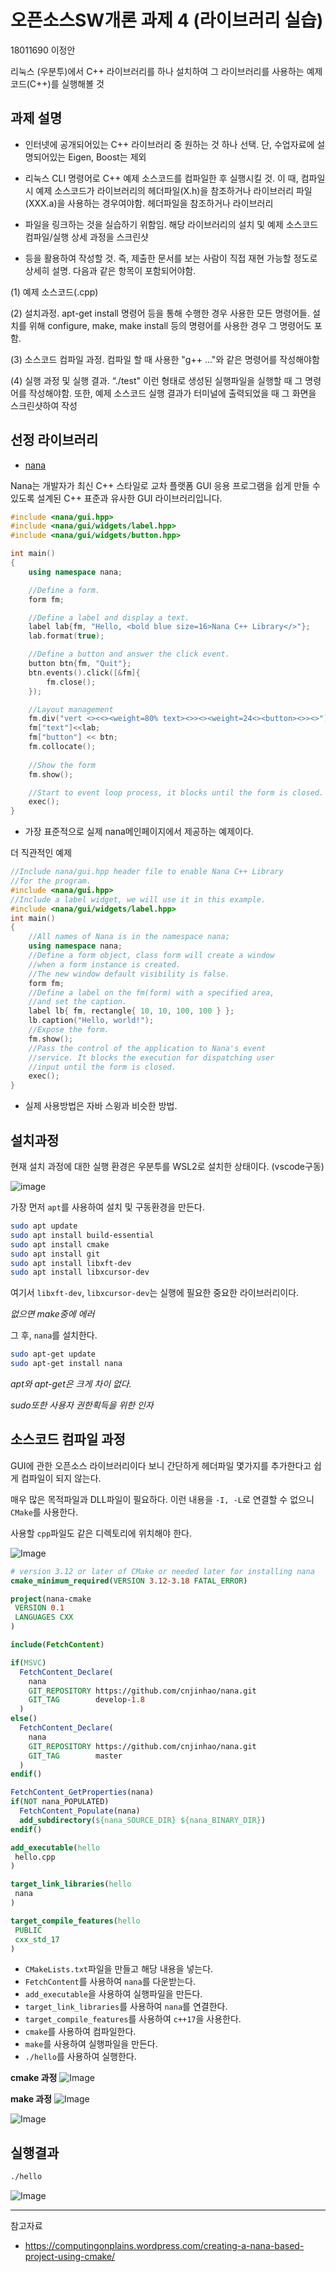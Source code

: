 # 오픈소스SW개론 과제 4 (라이브러리 실습)

18011690 이정안

리눅스 (우분투)에서 C++ 라이브러리를 하나 설치하여 그 라이브러리를 사용하는 예제 코드(C++)를 실행해볼 것

## 과제 설명

- 인터넷에 공개되어있는 C++ 라이브러리 중 원하는 것 하나 선택. 단, 수업자료에 설명되어있는 Eigen, Boost는 제외  

- 리눅스 CLI 명령어로 C++ 예제 소스코드를 컴파일한 후 실행시킬 것. 이 때, 컴파일 시 예제 소스코드가 라이브러리의 헤더파일(X.h)을 참조하거나 라이브러리 파일(XXX.a)을 사용하는 경우여야함. 헤더파일을 참조하거나 라이브러리

- 파일을 링크하는 것을 실습하기 위함임. 해당 라이브러리의 설치 및 예제 소스코드 컴파일/실행 상세 과정을 스크린샷

- 등을 활용하여 작성할 것. 즉, 제출한 문서를 보는 사람이 직접 재현 가능할
정도로 상세히 설명. 다음과 같은 항목이 포함되어야함.

(1) 예제 소스코드(.cpp)

(2) 설치과정. apt-get install 명령어 등을 통해 수행한 경우 사용한 모든 명령어들. 설치를 위해 configure, make, make install 등의 명령어를 사용한 경우 그 명령어도 포함.

(3) 소스코드 컴파일 과정. 컴파일 할 때 사용한 "g++ ..."와 같은 명령어를 작성해야함

(4) 실행 과정 및 실행 결과. “./test" 이런 형태로 생성된 실행파일을 실행할 때
그 명령어를 작성해야함. 또한, 예제 소스코드 실행 결과가 터미널에 출력되었을
때 그 화면을 스크린샷하여 작성

## 선정 라이브러리

- [nana](https://github.com/cnjinhao/nana)

Nana는 개발자가 최신 C++ 스타일로 교차 플랫폼 GUI 응용 프로그램을 쉽게 만들 수 있도록 설계된 C++ 표준과 유사한 GUI 라이브러리입니다.

```cpp
#include <nana/gui.hpp>
#include <nana/gui/widgets/label.hpp>
#include <nana/gui/widgets/button.hpp>

int main()
{
    using namespace nana;

    //Define a form.
    form fm;

    //Define a label and display a text.
    label lab{fm, "Hello, <bold blue size=16>Nana C++ Library</>"};
    lab.format(true);

    //Define a button and answer the click event.
    button btn{fm, "Quit"};
    btn.events().click([&fm]{
        fm.close();
    });

    //Layout management
    fm.div("vert <><<><weight=80% text><>><><weight=24<><button><>><>");
    fm["text"]<<lab;
    fm["button"] << btn;
    fm.collocate();
 
    //Show the form
    fm.show();

    //Start to event loop process, it blocks until the form is closed.
    exec();
}
```

- 가장 표준적으로 실제 nana메인페이지에서 제공하는 예제이다.

더 직관적인 예제

```cpp
//Include nana/gui.hpp header file to enable Nana C++ Library
//for the program.
#include <nana/gui.hpp>
//Include a label widget, we will use it in this example.
#include <nana/gui/widgets/label.hpp>
int main()
{
    //All names of Nana is in the namespace nana;
    using namespace nana;
    //Define a form object, class form will create a window
    //when a form instance is created.
    //The new window default visibility is false.
    form fm;
    //Define a label on the fm(form) with a specified area,
    //and set the caption.
    label lb{ fm, rectangle{ 10, 10, 100, 100 } };
    lb.caption("Hello, world!");
    //Expose the form.
    fm.show();
    //Pass the control of the application to Nana's event
    //service. It blocks the execution for dispatching user
    //input until the form is closed.
    exec();
}
```

- 실제 사용방법은 자바 스윙과 비슷한 방법.

## 설치과정

현재 설치 과정에 대한 실행 환경은 우분투를 WSL2로 설치한 상태이다. (vscode구동)

![image](https://github.com/fkdl0048/OpenSource/assets/84510455/0821db2a-8a61-43c0-94df-e3a72aa4e507)

가장 먼저 `apt`를 사용하여 설치 및 구동환경을 만든다.

```bash
sudo apt update
sudo apt install build-essential
sudo apt install cmake
sudo apt install git
sudo apt install libxft-dev
sudo apt install libxcursor-dev
```

여기서 `libxft-dev`, `libxcursor-dev`는 실행에 필요한 중요한 라이브러리이다.

*없으면 make중에 에러*

그 후, `nana`를 설치한다.

```bash
sudo apt-get update
sudo apt-get install nana
```

*apt와 apt-get은 크게 차이 없다.*

*sudo또한 사용자 권한획득을 위한 인자*

## 소스코드 컴파일 과정

GUI에 관한 오픈소스 라이브러리이다 보니 간단하게 헤더파일 몇가지를 추가한다고 쉽게 컴파일이 되지 않는다.

매우 많은 목적파일과 DLL파일이 필요하다. 이런 내용을 `-I, -L`로 연결할 수 없으니 `CMake`를 사용한다.

사용할 `cpp`파일도 같은 디렉토리에 위치해야 한다.

![Image](https://github.com/fkdl0048/ToDo/assets/84510455/48b6ec77-7ddf-439c-a4a7-74f4f92eb70f)

```cmake
# version 3.12 or later of CMake or needed later for installing nana
cmake_minimum_required(VERSION 3.12-3.18 FATAL_ERROR)

project(nana-cmake
 VERSION 0.1
 LANGUAGES CXX
)

include(FetchContent)

if(MSVC)
  FetchContent_Declare(
    nana
    GIT_REPOSITORY https://github.com/cnjinhao/nana.git
    GIT_TAG        develop-1.8
  )
else()
  FetchContent_Declare(
    nana
    GIT_REPOSITORY https://github.com/cnjinhao/nana.git
    GIT_TAG        master
  )
endif()

FetchContent_GetProperties(nana)
if(NOT nana_POPULATED)
  FetchContent_Populate(nana)
  add_subdirectory(${nana_SOURCE_DIR} ${nana_BINARY_DIR})
endif()

add_executable(hello
 hello.cpp
)

target_link_libraries(hello
 nana
)

target_compile_features(hello 
 PUBLIC 
 cxx_std_17
)
```

- `CMakeLists.txt`파일을 만들고 해당 내용을 넣는다.
- `FetchContent`를 사용하여 `nana`를 다운받는다.
- `add_executable`을 사용하여 실행파일을 만든다.
- `target_link_libraries`를 사용하여 `nana`를 연결한다.
- `target_compile_features`를 사용하여 `c++17`을 사용한다.
- `cmake`를 사용하여 컴파일한다.
- `make`를 사용하여 실행파일을 만든다.
- `./hello`를 사용하여 실행한다.

**cmake 과정**
![Image](https://github.com/fkdl0048/ToDo/assets/84510455/8cf5213b-1561-4c90-b87a-5188c1f9696e)

**make 과정**
![Image](https://github.com/fkdl0048/ToDo/assets/84510455/b9fba2d5-9999-44b2-8c6b-8ab9646fbad5)

![Image](https://github.com/fkdl0048/ToDo/assets/84510455/fa5a3e1c-8c50-4238-ad6c-3e3242f7bd2d)

## 실행결과

```bash
./hello 
```

![Image](https://github.com/fkdl0048/ToDo/assets/84510455/66714a21-e1a1-44c9-9bef-74deb970b8fa)

---  

참고자료

- <https://computingonplains.wordpress.com/creating-a-nana-based-project-using-cmake/>
